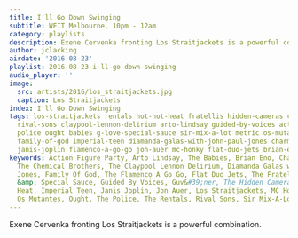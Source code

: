 ```yaml
---
title: I'll Go Down Swinging
subtitle: WFIT Melbourne, 10pm - 12am
category: playlists
description: Exene Cervenka fronting Los Straitjackets is a powerful combination.
author: jclacking
airdate: '2016-08-23'
playlist: 2016-08-23-i-ll-go-down-swinging
audio_player: ''
image:
  src: artists/2016/los_straitjackets.jpg
  caption: Los Straitjackets
index: I'll Go Down Swinging
tags: los-straitjackets rentals hot-hot-heat fratellis hidden-cameras chemical-brothers
  rival-sons claypool-lennon-delirium arto-lindsay guided-by-voices action-figure-party
  police ought babies g-love-special-sauce sir-mix-a-lot metric os-mutantes guv-ner
  family-of-god imperial-teen diamanda-galas-with-john-paul-jones charming-turtlenecks
  janis-joplin flamenco-a-go-go jon-auer mc-honky flat-duo-jets brian-eno
keywords: Action Figure Party, Arto Lindsay, The Babies, Brian Eno, Charming Turtlenecks,
  The Chemical Brothers, The Claypool Lennon Delirium, Diamanda Galas with John Paul
  Jones, Family Of God, The Flamenco A Go Go, Flat Duo Jets, The Fratellis, G. Love
  &amp; Special Sauce, Guided By Voices, Guv&#39;ner, The Hidden Cameras, Hot Hot
  Heat, Imperial Teen, Janis Joplin, Jon Auer, Los Straitjackets, MC Honky, Metric,
  Os Mutantes, Ought, The Police, The Rentals, Rival Sons, Sir Mix-A-Lot
---
```

Exene Cervenka fronting Los Straitjackets is a powerful combination.
